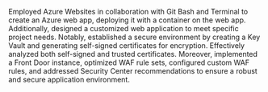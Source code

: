 Employed Azure Websites in collaboration with Git Bash and Terminal to create an  Azure web app, deploying it with a container on the web app. Additionally, designed  a customized web application to meet specific project needs. Notably, established a secure environment by creating a Key Vault and generating self-signed certificates for encryption. Effectively analyzed both self-signed and trusted certificates. Moreover, implemented a Front Door instance, optimized WAF rule sets, configured custom WAF rules, and addressed Security Center recommendations to ensure a robust and secure application environment.

